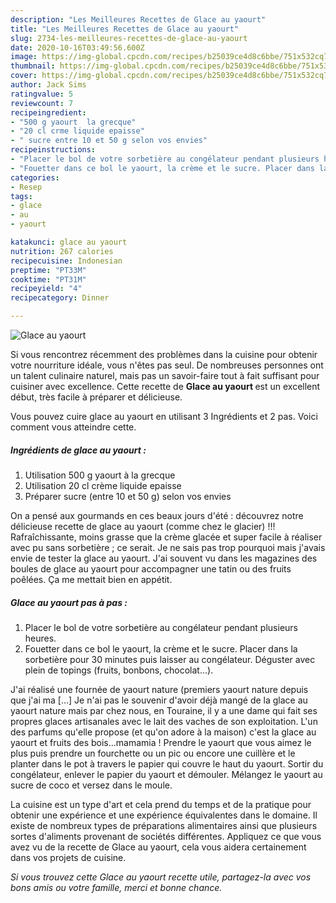 ```yaml
---
description: "Les Meilleures Recettes de Glace au yaourt"
title: "Les Meilleures Recettes de Glace au yaourt"
slug: 2734-les-meilleures-recettes-de-glace-au-yaourt
date: 2020-10-16T03:49:56.600Z
image: https://img-global.cpcdn.com/recipes/b25039ce4d8c6bbe/751x532cq70/glace-au-yaourt-photo-principale-de-la-recette.jpg
thumbnail: https://img-global.cpcdn.com/recipes/b25039ce4d8c6bbe/751x532cq70/glace-au-yaourt-photo-principale-de-la-recette.jpg
cover: https://img-global.cpcdn.com/recipes/b25039ce4d8c6bbe/751x532cq70/glace-au-yaourt-photo-principale-de-la-recette.jpg
author: Jack Sims
ratingvalue: 5
reviewcount: 7
recipeingredient:
- "500 g yaourt  la grecque"
- "20 cl crme liquide epaisse"
- " sucre entre 10 et 50 g selon vos envies"
recipeinstructions:
- "Placer le bol de votre sorbetière au congélateur pendant plusieurs heures."
- "Fouetter dans ce bol le yaourt, la crème et le sucre. Placer dans la sorbetière pour 30 minutes puis laisser au congélateur. Déguster avec plein de topings (fruits, bonbons, chocolat...)."
categories:
- Resep
tags:
- glace
- au
- yaourt

katakunci: glace au yaourt 
nutrition: 267 calories
recipecuisine: Indonesian
preptime: "PT33M"
cooktime: "PT31M"
recipeyield: "4"
recipecategory: Dinner

---
```



![Glace au yaourt](https://img-global.cpcdn.com/recipes/b25039ce4d8c6bbe/751x532cq70/glace-au-yaourt-photo-principale-de-la-recette.jpg)

Si vous rencontrez récemment des problèmes dans la cuisine pour obtenir votre nourriture idéale, vous n'êtes pas seul. De nombreuses personnes ont un talent culinaire naturel, mais pas un savoir-faire tout à fait suffisant pour cuisiner avec excellence. Cette recette de <strong> Glace au yaourt </strong> est un excellent début, très facile à préparer et délicieuse.

<!--inarticleads1-->

Vous pouvez cuire glace au yaourt en utilisant 3 Ingrédients et 2 pas. Voici comment vous atteindre cette.

##### Ingrédients de glace au yaourt :

1. Utilisation 500 g yaourt à la grecque
1. Utilisation 20 cl crème liquide epaisse
1. Préparer  sucre (entre 10 et 50 g) selon vos envies


On a pensé aux gourmands en ces beaux jours d&#39;été : découvrez notre délicieuse recette de glace au yaourt (comme chez le glacier) !!! Rafraîchissante, moins grasse que la crème glacée et super facile à réaliser avec pu sans sorbetière ; ce serait. Je ne sais pas trop pourquoi mais j&#39;avais envie de tester la glace au yaourt. J&#39;ai souvent vu dans les magazines des boules de glace au yaourt pour accompagner une tatin ou des fruits poêlées. Ça me mettait bien en appétit. 

<!--inarticleads2-->

##### Glace au yaourt pas à pas :

1. Placer le bol de votre sorbetière au congélateur pendant plusieurs heures.
1. Fouetter dans ce bol le yaourt, la crème et le sucre. Placer dans la sorbetière pour 30 minutes puis laisser au congélateur. Déguster avec plein de topings (fruits, bonbons, chocolat...).


J&#39;ai réalisé une fournée de yaourt nature (premiers yaourt nature depuis que j&#39;ai ma […] Je n&#39;ai pas le souvenir d&#39;avoir déjà mangé de la glace au yaourt nature mais par chez nous, en Touraine, il y a une dame qui fait ses propres glaces artisanales avec le lait des vaches de son exploitation. L&#39;un des parfums qu&#39;elle propose (et qu&#39;on adore à la maison) c&#39;est la glace au yaourt et fruits des bois…mamamia ! Prendre le yaourt que vous aimez le plus puis prendre un fourchette ou un pic ou encore une cuillère et le planter dans le pot à travers le papier qui couvre le haut du yaourt. Sortir du congélateur, enlever le papier du yaourt et démouler. Mélangez le yaourt au sucre de coco et versez dans le moule. 

<!--inarticleads1-->

<p>
La cuisine est un type d'art et cela prend du temps et de la pratique pour obtenir une expérience et une expérience équivalentes dans le domaine. Il existe de nombreux types de préparations alimentaires ainsi que plusieurs sortes d'aliments provenant de sociétés différentes. Appliquez ce que vous avez vu de la recette de Glace au yaourt, cela vous aidera certainement dans vos projets de cuisine.
</p>

<p>
<i>Si vous trouvez cette Glace au yaourt recette utile, partagez-la avec vos bons amis ou votre famille, merci et bonne chance.</i>
</p>
